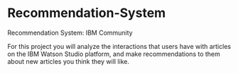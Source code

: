 # Recommendation-System

Recommendation System: IBM Community

For this project you will analyze the interactions that users have with articles on the IBM Watson Studio platform, and make recommendations to them about new articles you think they will like. 
